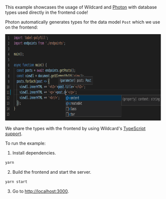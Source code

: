 This example showcases the usage of Wildcard and [Photon](https://github.com/prisma/photonjs) with database types used directly in the frontend code!

Photon automatically generates types for the data model `Post` which we use on the frontend:

<p align="center">
  <a href="#readme">
    <img src="/examples/prisma/screenshots/types-on-frontend.png" width="850" height="279">
  </a>
</p>

We share the types with the frontend by using Wildcard's [TypeScript support](/../../#typescript).

To run the example:

1. Install dependencies.
  ~~~bash
  yarn
  ~~~

2. Build the frontend and start the server.
  ~~~bash
  yarn start
  ~~~

3. Go to [http://localhost:3000](http://localhost:3000).
